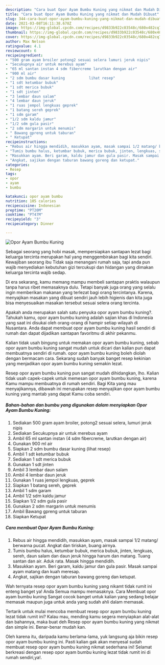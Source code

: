 ```yaml
---
description: "Cara buat Opor Ayam Bumbu Kuning yang nikmat dan Mudah Dibuat"
title: "Cara buat Opor Ayam Bumbu Kuning yang nikmat dan Mudah Dibuat"
slug: 344-cara-buat-opor-ayam-bumbu-kuning-yang-nikmat-dan-mudah-dibuat
date: 2021-03-08T16:11:38.678Z
image: https://img-global.cpcdn.com/recipes/d9833b922c03548c/680x482cq70/opor-ayam-bumbu-kuning-foto-resep-utama.jpg
thumbnail: https://img-global.cpcdn.com/recipes/d9833b922c03548c/680x482cq70/opor-ayam-bumbu-kuning-foto-resep-utama.jpg
cover: https://img-global.cpcdn.com/recipes/d9833b922c03548c/680x482cq70/opor-ayam-bumbu-kuning-foto-resep-utama.jpg
author: Max Nelson
ratingvalue: 4.1
reviewcount: 6
recipeingredient:
- "500 gram ayam broiler potong2 sesuai selera lumuri jeruk nipis"
- "Secukupnya air untuk merebus ayam"
- "65 ml santan instan 4 sdm fibercreme larutkan dengan air"
- "900 ml air"
- "2 sdm bumbu dasar kuning           lihat resep"
- "1 sdt ketumbar bubuk"
- "1 sdt merica bubuk"
- "1 sdt jinten"
- "3 lembar daun salam"
- "4 lembar daun jeruk"
- "1 ruas jempol lengkuas geprek"
- "1 batang sereh geprek"
- "1 sdm garam"
- "1/2 sdm kaldu jamur"
- "1/2 sdm gula pasir"
- "2 sdm margarin untuk menumis"
- " Bawang gpreng untuk taburan"
- " Ketupat"
recipeinstructions:
- "Rebus air hingga mendidih, masukkan ayam, masak sampai 1/2 matang/ berwarna pucat. Angkat dan tiriskan, buang airnya."
- "Tumis bumbu halus, ketumbar bubuk, merica bubuk, jinten, lengkuas, sereh, daun salam dan daun jeruk hingga harum dan matang. Tuang santan dan air. Aduk rata. Masak hingga mendidih."
- "Masukkan ayam. Beri garam, kaldu jamur dan gula pasir. Masak sampai ayam matang dan kuah meresap."
- "Angkat, sajikan dengan taburan bawang goreng dan ketupat."
categories:
- Resep
tags:
- opor
- ayam
- bumbu

katakunci: opor ayam bumbu 
nutrition: 105 calories
recipecuisine: Indonesian
preptime: "PT20M"
cooktime: "PT47M"
recipeyield: "3"
recipecategory: Dinner

---
```



![Opor Ayam Bumbu Kuning](https://img-global.cpcdn.com/recipes/d9833b922c03548c/680x482cq70/opor-ayam-bumbu-kuning-foto-resep-utama.jpg)

Sebagai seorang yang hobi masak, mempersiapkan santapan lezat bagi keluarga tercinta merupakan hal yang menggembirakan bagi kita sendiri. Kewajiban seorang ibu Tidak saja menangani rumah saja, tapi anda pun wajib menyediakan kebutuhan gizi tercukupi dan hidangan yang dimakan keluarga tercinta wajib sedap.

Di era  sekarang, kamu memang mampu membeli santapan praktis walaupun tanpa harus ribet memasaknya dulu. Tetapi banyak juga orang yang selalu ingin memberikan makanan yang terlezat bagi orang tercintanya. Karena, menyajikan masakan yang dibuat sendiri jauh lebih higienis dan kita juga bisa menyesuaikan masakan tersebut sesuai selera orang tercinta. 



Apakah anda merupakan salah satu penyuka opor ayam bumbu kuning?. Tahukah kamu, opor ayam bumbu kuning adalah sajian khas di Indonesia yang saat ini disukai oleh orang-orang di hampir setiap wilayah di Nusantara. Anda dapat membuat opor ayam bumbu kuning hasil sendiri di rumah dan dapat dijadikan santapan favoritmu di akhir pekanmu.

Kalian tidak usah bingung untuk memakan opor ayam bumbu kuning, sebab opor ayam bumbu kuning sangat mudah untuk dicari dan kalian pun dapat membuatnya sendiri di rumah. opor ayam bumbu kuning boleh diolah dengan bermacam cara. Sekarang sudah banyak banget resep kekinian yang menjadikan opor ayam bumbu kuning semakin lezat.

Resep opor ayam bumbu kuning pun sangat mudah dihidangkan, lho. Kalian tidak usah capek-capek untuk memesan opor ayam bumbu kuning, karena Kamu mampu membuatnya di rumah sendiri. Bagi Kita yang mau menyajikannya, dibawah ini merupakan resep menyajikan opor ayam bumbu kuning yang mantab yang dapat Kamu coba sendiri.

<!--inarticleads1-->

##### Bahan-bahan dan bumbu yang digunakan dalam menyiapkan Opor Ayam Bumbu Kuning:

1. Sediakan 500 gram ayam broiler, potong2 sesuai selera, lumuri jeruk nipis
1. Sediakan Secukupnya air untuk merebus ayam
1. Ambil 65 ml santan instan (4 sdm fibercreme, larutkan dengan air)
1. Gunakan 900 ml air
1. Siapkan 2 sdm bumbu dasar kuning           (lihat resep)
1. Ambil 1 sdt ketumbar bubuk
1. Sediakan 1 sdt merica bubuk
1. Gunakan 1 sdt jinten
1. Ambil 3 lembar daun salam
1. Ambil 4 lembar daun jeruk
1. Gunakan 1 ruas jempol lengkuas, geprek
1. Siapkan 1 batang sereh, geprek
1. Ambil 1 sdm garam
1. Ambil 1/2 sdm kaldu jamur
1. Siapkan 1/2 sdm gula pasir
1. Gunakan 2 sdm margarin untuk menumis
1. Ambil  Bawang gpreng untuk taburan
1. Siapkan  Ketupat




<!--inarticleads2-->

##### Cara membuat Opor Ayam Bumbu Kuning:

1. Rebus air hingga mendidih, masukkan ayam, masak sampai 1/2 matang/ berwarna pucat. Angkat dan tiriskan, buang airnya.
1. Tumis bumbu halus, ketumbar bubuk, merica bubuk, jinten, lengkuas, sereh, daun salam dan daun jeruk hingga harum dan matang. Tuang santan dan air. Aduk rata. Masak hingga mendidih.
1. Masukkan ayam. Beri garam, kaldu jamur dan gula pasir. Masak sampai ayam matang dan kuah meresap.
1. Angkat, sajikan dengan taburan bawang goreng dan ketupat.




Wah ternyata resep opor ayam bumbu kuning yang nikamt tidak rumit ini enteng banget ya! Anda Semua mampu memasaknya. Cara Membuat opor ayam bumbu kuning Sangat cocok banget untuk kalian yang sedang belajar memasak maupun juga untuk anda yang sudah ahli dalam memasak.

Tertarik untuk mulai mencoba membuat resep opor ayam bumbu kuning lezat tidak rumit ini? Kalau mau, mending kamu segera menyiapkan alat-alat dan bahannya, maka buat deh Resep opor ayam bumbu kuning yang nikmat dan simple ini. Benar-benar mudah kan. 

Oleh karena itu, daripada kamu berlama-lama, yuk langsung aja bikin resep opor ayam bumbu kuning ini. Pasti kalian gak akan menyesal sudah membuat resep opor ayam bumbu kuning nikmat sederhana ini! Selamat berkreasi dengan resep opor ayam bumbu kuning lezat tidak rumit ini di rumah sendiri,ya!.

